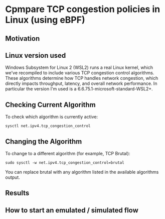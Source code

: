 # Cpmpare TCP congestion policies in Linux (using eBPF)

## Motivation

## Linux version used
Windows Subsystem for Linux 2 (WSL2) runs a real Linux kernel, which we've recompiled to include various 
TCP congestion control algorithms. These algorithms determine how TCP handles network congestion, which directly
impacts throughput, latency, and overall network performance. In particular the version I'm used is a
6.6.75.1-microsoft-standard-WSL2+.


## Checking Current Algorithm
To check which algorithm is currently active:

```
sysctl net.ipv4.tcp_congestion_control
```

## Changing the Algorithm
To change to a different algorithm (for example, TCP Brutal):

```
sudo sysctl -w net.ipv4.tcp_congestion_control=brutal
```

You can replace brutal with any algorithm listed in the available algorithms output.

## Results

## How to start an emulated / simulated flow 